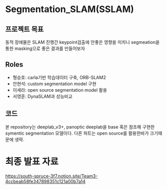 # Segmentation_SLAM(SSLAM)
## 프로젝트 목표 
동적 장애물은 SLAM 진행간 keypoint검출에 안좋은 영향을 미치니 segmeation을 통한 masking으로 좋은 결과를 만들어보자
## Roles
- 형승호: carla기반 학습데이터 구축, ORB-SLAM2
- 안현석: custom segmentation model 구현
- 이세라: open source segmentation model 활용
- 서영훈: DynaSLAM과 성능비교

## 코드
본 repository는 deeplab_v3+, panoptic deeplab을 base 혹은 참조해 구현한 symentic segmentation 모델이다.
다른 파트는 open source를 활용한바가 크기때문에 생략.

# 최종 발표 자료
https://south-spruce-3f7.notion.site/Team3-4ccbeab58fe347898351c121a00b7a14
